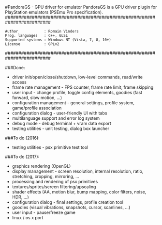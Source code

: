 #PandoraGS - GPU driver for emulator
PandoraGS is a GPU driver plugin for PlayStation emulators (PSEmu Pro specification).
#########################################################################

    Author            : Romain Vinders
    Prog. languages   : C++, GLSL
    Supported systems : Windows NT (Vista, 7, 8, 10+)
    License           : GPLv2

#########################################################################

###Done:
* driver init/open/close/shutdown, low-level commands, read/write access
* frame rate management - FPS counter, frame rate limit, frame skipping
* user input - change profile, toggle config elements, goodies (fast forward, slow motion, ...)
* configuration management - general settings, profile system, game/profile association
* configuration dialog - user-friendly UI with tabs
* multilanguage support and error log system
* debug mode - debug terminal + vram data export
* testing utilities - unit testing, dialog box launcher

###To do (2016):
* testing utilities - psx primitive test tool

###To do (2017):
* graphics rendering (OpenGL)
* display management - screen resolution, internal resolution, ratio, stretching, cropping, mirroring, ...
* processing and rendering of psx primitives
* textures/sprites/screen filtering/upscaling
* shader effects (AA, motion blur, bump mapping, color filters, noise, HDR, ...)
* configuration dialog - final settings, profile creation tool
* goodies (visual vibrations, snapshots, cursor, scanlines, ...)
* user input - pause/freeze game
* linux / os x port

